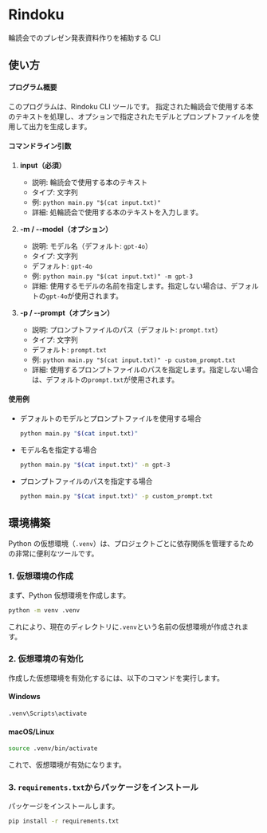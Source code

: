 # Rindoku

輪読会でのプレゼン発表資料作りを補助する CLI

## 使い方

#### プログラム概要

このプログラムは、Rindoku CLI ツールです。
指定された輪読会で使用する本のテキストを処理し、オプションで指定されたモデルとプロンプトファイルを使用して出力を生成します。

#### コマンドライン引数

1. **input（必須）**

   - 説明: 輪読会で使用する本のテキスト
   - タイプ: 文字列
   - 例: `python main.py "$(cat input.txt)"`
   - 詳細: 処輪読会で使用する本のテキストを入力します。

2. **-m / --model（オプション）**

   - 説明: モデル名（デフォルト: `gpt-4o`）
   - タイプ: 文字列
   - デフォルト: `gpt-4o`
   - 例: `python main.py "$(cat input.txt)" -m gpt-3`
   - 詳細: 使用するモデルの名前を指定します。指定しない場合は、デフォルトの`gpt-4o`が使用されます。

3. **-p / --prompt（オプション）**
   - 説明: プロンプトファイルのパス（デフォルト: `prompt.txt`）
   - タイプ: 文字列
   - デフォルト: `prompt.txt`
   - 例: `python main.py "$(cat input.txt)" -p custom_prompt.txt`
   - 詳細: 使用するプロンプトファイルのパスを指定します。指定しない場合は、デフォルトの`prompt.txt`が使用されます。

#### 使用例

- デフォルトのモデルとプロンプトファイルを使用する場合

  ```sh
  python main.py "$(cat input.txt)"
  ```

- モデル名を指定する場合

  ```sh
  python main.py "$(cat input.txt)" -m gpt-3
  ```

- プロンプトファイルのパスを指定する場合
  ```sh
  python main.py "$(cat input.txt)" -p custom_prompt.txt
  ```

## 環境構築

Python の仮想環境（`.venv`）は、プロジェクトごとに依存関係を管理するための非常に便利なツールです。

### 1. 仮想環境の作成

まず、Python 仮想環境を作成します。

```sh
python -m venv .venv
```

これにより、現在のディレクトリに`.venv`という名前の仮想環境が作成されます。

### 2. 仮想環境の有効化

作成した仮想環境を有効化するには、以下のコマンドを実行します。

#### Windows

```sh
.venv\Scripts\activate
```

#### macOS/Linux

```sh
source .venv/bin/activate
```

これで、仮想環境が有効になります。

### 3. `requirements.txt`からパッケージをインストール

パッケージをインストールします。

```sh
pip install -r requirements.txt
```

